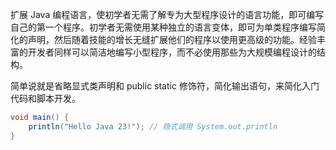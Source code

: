 扩展 Java 编程语言，使初学者无需了解专为大型程序设计的语言功能，即可编写自己的第一个程序。初学者无需使用某种独立的语言变体，即可为单类程序编写简化的声明，然后随着技能的增长无缝扩展他们的程序以使用更高级的功能。经验丰富的开发者同样可以简洁地编写小型程序，而不必使用那些为大规模编程设计的结构。

简单说就是省略显式类声明和 public static 修饰符，简化输出语句，来简化入门代码和脚本开发。

```java
void main() {
    println("Hello Java 23!"); // 隐式调用 System.out.println
}
```